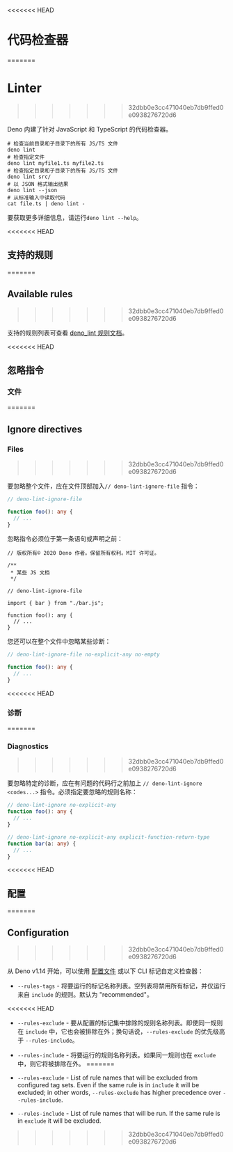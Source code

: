 <<<<<<< HEAD
# 代码检查器
=======
# Linter
>>>>>>> 32dbb0e3cc471040eb7db9ffed0e0938276720d6

Deno 内建了针对 JavaScript 和 TypeScript 的代码检查器。

```shell
# 检查当前目录和子目录下的所有 JS/TS 文件
deno lint
# 检查指定文件
deno lint myfile1.ts myfile2.ts
# 检查指定目录和子目录下的所有 JS/TS 文件
deno lint src/
# 以 JSON 格式输出结果
deno lint --json
# 从标准输入中读取代码
cat file.ts | deno lint -
```

要获取更多详细信息，请运行`deno lint --help`。

<<<<<<< HEAD
## 支持的规则
=======
## Available rules
>>>>>>> 32dbb0e3cc471040eb7db9ffed0e0938276720d6

支持的规则列表可查看 [deno_lint 规则文档](https://lint.deno.land)。

<<<<<<< HEAD
## 忽略指令

### 文件
=======
## Ignore directives

### Files
>>>>>>> 32dbb0e3cc471040eb7db9ffed0e0938276720d6

要忽略整个文件，应在文件顶部加入`// deno-lint-ignore-file` 指令：

```ts
// deno-lint-ignore-file

function foo(): any {
  // ...
}
```

忽略指令必须位于第一条语句或声明之前：

```ts, ignore
// 版权所有© 2020 Deno 作者。保留所有权利。MIT 许可证。

/**
 * 某些 JS 文档
 */

// deno-lint-ignore-file

import { bar } from "./bar.js";

function foo(): any {
  // ...
}
```

您还可以在整个文件中忽略某些诊断：

```ts
// deno-lint-ignore-file no-explicit-any no-empty

function foo(): any {
  // ...
}
```

<<<<<<< HEAD
### 诊断
=======
### Diagnostics
>>>>>>> 32dbb0e3cc471040eb7db9ffed0e0938276720d6

要忽略特定的诊断，应在有问题的代码行之前加上 `// deno-lint-ignore <codes...>`
指令。必须指定要忽略的规则名称：

```ts
// deno-lint-ignore no-explicit-any
function foo(): any {
  // ...
}

// deno-lint-ignore no-explicit-any explicit-function-return-type
function bar(a: any) {
  // ...
}
```

<<<<<<< HEAD
## 配置
=======
## Configuration
>>>>>>> 32dbb0e3cc471040eb7db9ffed0e0938276720d6

从 Deno v1.14 开始，可以使用
[配置文件](../getting_started/configuration_file.md) 或以下 CLI
标记自定义检查器：

- `--rules-tags` - 将要运行的标记名称列表。空列表将禁用所有标记，并仅运行来自
  `include` 的规则。默认为 "recommended"。

<<<<<<< HEAD
- `--rules-exclude` - 要从配置的标记集中排除的规则名称列表。即使同一规则在
  `include` 中，它也会被排除在外；换句话说，`--rules-exclude` 的优先级高于
  `--rules-include`。

- `--rules-include` - 将要运行的规则名称列表。如果同一规则也在 `exclude`
  中，则它将被排除在外。
=======
- `--rules-exclude` - List of rule names that will be excluded from configured
  tag sets. Even if the same rule is in `include` it will be excluded; in other
  words, `--rules-exclude` has higher precedence over `--rules-include`.

- `--rules-include` - List of rule names that will be run. If the same rule is
  in `exclude` it will be excluded.
>>>>>>> 32dbb0e3cc471040eb7db9ffed0e0938276720d6
